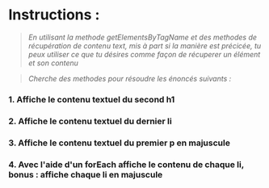 # Instructions :
>*En utilisant la methode getElementsByTagName et des methodes de récupération de contenu text, mis à part si la manière est précicée, tu peux utiliser ce que tu désires comme façon de récuperer un élément et son contenu*

>*Cherche des methodes pour résoudre les énoncés suivants :*


### 1. Affiche le contenu textuel du second h1

### 2. Affiche le contenu textuel du dernier li

### 3. Affiche le contenu textuel du premier p en majuscule

### 4. Avec l'aide d'un forEach affiche le contenu de chaque li, bonus : affiche chaque li en majuscule
